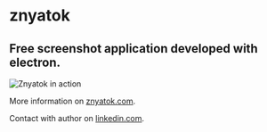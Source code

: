 # znyatok
## Free screenshot application developed with electron.

![Znyatok in action](https://znyatok.com/znyatok.png)

More information on [znyatok.com](https://znyatok.com/).

Contact with author on [linkedin.com](https://www.linkedin.com/in/boris-savenko/).